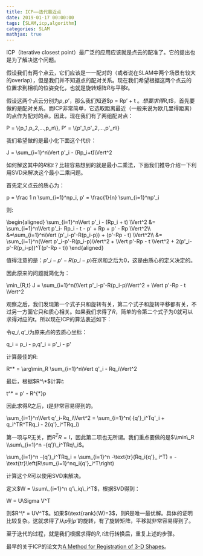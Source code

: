 ```yaml
---
title: ICP——迭代最近点
date: 2019-01-17 00:00:00
tags: [SLAM,icp,algorithm]
categories: SLAM
mathjax: true
---        
```


ICP（iterative closest point）最广泛的应用应该就是点云的配准了。它的提出也是为了解决这个问题。

<!--more-->



假设我们有两个点云，它们应该是一一配对的（或者说在SLAM中两个场景有较大的overlap），但是我们并不知道点的配对关系。现在我们希望根据这两个点云的位置求到相机的位姿变化，也就是旋转矩阵$R$与平移$t$。

假设这两个点云分别为$p,p’$，那么我们知道$p = Rp’ + t $。想要求得$R,t$，首先要做的是配对关系。而ICP非常简单，它选取距离最近（一般来说为欧几里得距离）的点作为配对的点。因此，现在我们有了两组配对点：

P = \\{p\_1,p\_2,...,p\_n\\}, P' = \\{p'\_1,p'\_2,...,p'\_n\\}

我们希望做的是最小化下面这个代价：

J = \\sum\_{i=1}^n\\Vert p'\_i - (Rp\_i+t)\\Vert^2

如何解这其中的$R$和$t$？比较容易想到的就是最小二乘法，下面我们推导介绍一下利用SVD来解决这个最小二乘问题。

首先定义点云的质心为：

p = \\frac 1 n \\sum\_{i=1}^np\_i, p' = \\frac{1}{n} \\sum\_{i=1}^np'\_i

则:

\\begin{aligned} \\sum\_{i=1}^n\\Vert p'\_i - (Rp\_i + t) \\Vert^2 &= \\sum\_{i=1}^n\\Vert p'\_i- Rp\_i - t - p' + Rp + p' - Rp \\Vert^2\\\\ &=\\sum\_{i=1}^n\\Vert (p'\_i-p'-R(p\_i-p)) + (p'-Rp - t) \\Vert^2\\\\ &= \\sum\_{i=1}^n(\\Vert p'\_i-p'-R(p\_i-p)\\Vert^2 + \\Vert p'-Rp - t \\Vert^2 + 2(p'\_i-p'-R(p\_i-p))^T(p'-Rp - t)) \\end{aligned}

值得注意的是：$p’\_i-p’-R(p\_i-p)$在求和之后为0，这是由质心的定义决定的。

因此原来的问题就简化为：

\\min\_{R,t} J = \\sum\_{i=1}^n(\\Vert p'\_i-p'-R(p\_i-p)\\Vert^2 + \\Vert p'-Rp - t \\Vert^2

观察之后，我们发现第一个式子只和旋转有关，第二个式子和旋转平移都有关，不过另一方面它只和质心相关。如果我们求得了$R$，简单的令第二个式子为0就可以求得对应的$t$。所以现在ICP的算法表述如下：

令$q\_i,q’\_i$为原来点的去质心坐标：

q\_i = p\_i - p,q'\_i = p'\_i - p'

计算最佳的$R$:

R^\* = \\arg\\min\_R \\sum\_{i=1}^n\\Vert q'\_i - Rq\_i\\Vert^2

最后，根据$R^\*$计算$t$:

t^\* = p' - R^{\*}p

因此求得$R$之后，$t$是非常容易得到的。

\\sum\_{i=1}^n\\Vert q'\_i-Rq\_i\\Vert^2 = \\sum\_{i=1}^n( {q'}\_i^Tq'\_i + q\_i^TR^TRq\_i - 2{q'}\_i^TRq\_i)

第一项与$R$无关，而$R^TR=I$，因此第二项也无所谓。我们重点要做的是$\\min\_R \\sum\_{i=1}^n -{q’}\_i^TRq\_i$。

\\sum\_{i=1}^n -{q'}\_i^TRq\_i = \\sum\_{i=1}^n -\\text{tr}(Rq\_i{q'}\_ i^T) = -\\text{tr}\\left(R\\sum\_{i=1}^nq\_i{q'}\_i^T\\right)

计算这个$R$可以使用SVD来解决。

定义$W = \\sum\_{i=1}^n q’\_iq\_i^T$，根据SVD得到：

W = U\\Sigma V^T

则$R^\* = UV^T$。如果$\\text{rank}(W)=3$，则$R$是唯一最优解。具体的证明比较复杂。这就求得了从$p$到$p’$的旋转，有了旋转矩阵，平移就非常容易得到了。

至于迭代的过程，就是我们根据求得的$R,t$进行转换后，重复上述的步骤。

最早的关于ICP的论文为[A Method for Registration of 3-D Shapes](http://www-evasion.inrialpes.fr/people/Franck.Hetroy/Teaching/ProjetsImage/2007/Bib/besl_mckay-pami1992.pdf)。



  
